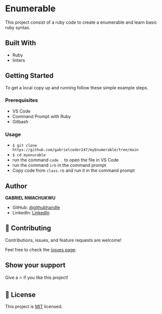 # Enumerable

This project consist of a ruby code to create a enumerable and learn basic ruby syntax.

## Built With

- Ruby
- linters

## Getting Started

To get a local copy up and running follow these simple example steps.

### Prerequisites

- VS Code
- Command Prompt with Ruby
- Gitbash


### Usage
- `$ git clone https://github.com/gabrielcoder247/myEnumerable/tree/main`
- `$ cd myenurable`
- run the command `code .` to open the file in VS Code
- run the command `irb` in the command prompt
- Copy code from `class.rb` and run it in the command prompt

## Author

**GABRIEL NWACHUKWU**

- GitHub: [@githubhandle](https://github.com/gabrielcoder247)
- LinkedIn: [LinkedIn](https://www.linkedin.com/in/gabriel-nwachukwu-209613173/)

## 🤝 Contributing

Contributions, issues, and feature requests are welcome!

Feel free to check the [issues page](https://github.com/alexander16108/decodeRb/tree/decode/issues).

## Show your support

Give a ⭐️ if you like this project!


## 📝 License

This project is [MIT](./MIT.md) licensed.

